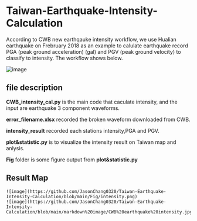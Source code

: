 # Taiwan-Earthquake-Intensity-Calculation
  According to CWB new earthqauke intensity workflow, we use Hualian earthquake on Frebruary 2018 as an example to calulate earthquake record PGA (peak ground acceleration) (gal) and PGV (peak ground velocity) to classify to intensity. The workflow shows below.
  
  ![image](https://github.com/JasonChang0320/Taiwan-Earthquake-Intensity-Calculation/blob/main/markdown%20image/CWB%20earthquake%20intensity.jpg)
  
## file description
  **CWB_intensity_cal.py** is the main code that caculate intensity, and the input are earthquake 3 component waveforms.
  
  **error_filename.xlsx** recorded the broken waveform downloaded from CWB.
  
  **intensity_result** recorded each stations intensity,PGA and PGV.
  
  **plot&statistic.py** is to visualize the intensity result on Taiwan map and anlysis.
  
  **Fig** folder is some figure output from **plot&statistic.py**
  
  ## Result Map
  
    ![image](https://github.com/JasonChang0320/Taiwan-Earthquake-Intensity-Calculation/blob/main/Fig/intensity.png)
    ![image](https://github.com/JasonChang0320/Taiwan-Earthquake-Intensity-Calculation/blob/main/markdown%20image/CWB%20earthquake%20intensity.jpg)
  
